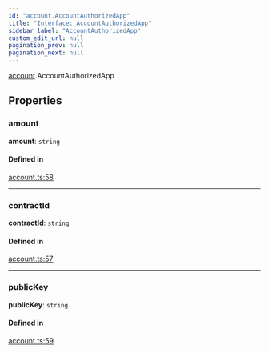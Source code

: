 ```yaml
---
id: "account.AccountAuthorizedApp"
title: "Interface: AccountAuthorizedApp"
sidebar_label: "AccountAuthorizedApp"
custom_edit_url: null
pagination_prev: null
pagination_next: null
---
```


[account](../modules/account.md).AccountAuthorizedApp

## Properties

### amount

 **amount**: `string`

#### Defined in

[account.ts:58](https://github.com/maxhr/near--near-api-js/blob/87bf3c7e/packages/near-api-js/src/account.ts#L58)

___

### contractId

 **contractId**: `string`

#### Defined in

[account.ts:57](https://github.com/maxhr/near--near-api-js/blob/87bf3c7e/packages/near-api-js/src/account.ts#L57)

___

### publicKey

 **publicKey**: `string`

#### Defined in

[account.ts:59](https://github.com/maxhr/near--near-api-js/blob/87bf3c7e/packages/near-api-js/src/account.ts#L59)
